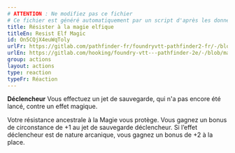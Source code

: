 ```yaml
---
# ATTENTION : Ne modifiez pas ce fichier
# Ce fichier est généré automatiquement par un script d'après les données du module Foundry VTT officiel et de sa traduction
title: Résister à la magie elfique
titleEn: Resist Elf Magic
id: On5CQjX4euWqToly
urlFr: https://gitlab.com/pathfinder-fr/foundryvtt-pathfinder2-fr/-/blob/master/data/actions/On5CQjX4euWqToly.htm
urlEn: https://gitlab.com/hooking/foundry-vtt---pathfinder-2e/-/blob/master/packs/data/actions.db/resist-elf-magic.json
group: actions
layout: actions
type: reaction
typeFr: Réaction
---
```

**Déclencheur** Vous effectuez un jet de sauvegarde, qui n'a pas encore été lancé, contre un effet magique.

Votre résistance ancestrale à la Magie vous protège. Vous gagnez un bonus de circonstance de +1 au jet de sauvegarde déclencheur. Si l’effet déclencheur est de nature arcanique, vous gagnez un bonus de +2 à la place.


